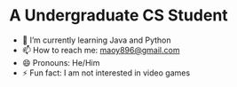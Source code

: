 # A Undergraduate CS Student
- 🌱 I’m currently learning Java and Python
- 📫 How to reach me: maoy896@gmail.com
- 😄 Pronouns: He/Him
- ⚡ Fun fact: I am not interested in video games
```
